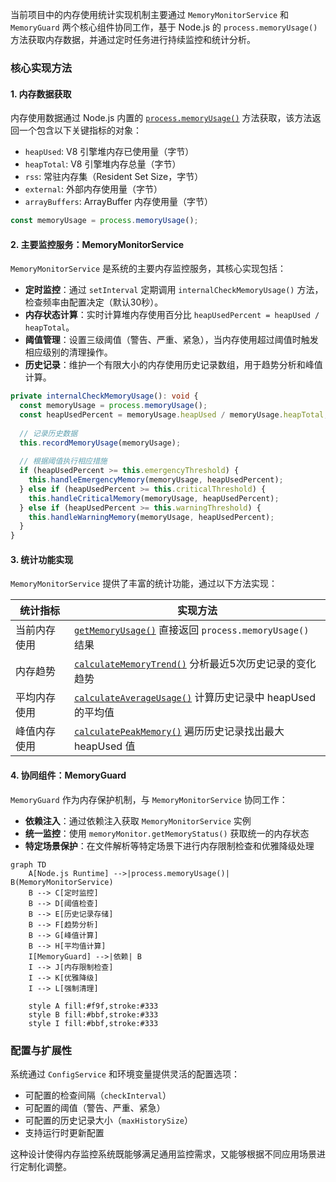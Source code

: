 当前项目中的内存使用统计实现机制主要通过 `MemoryMonitorService` 和 `MemoryGuard` 两个核心组件协同工作，基于 Node.js 的 `process.memoryUsage()` 方法获取内存数据，并通过定时任务进行持续监控和统计分析。

### 核心实现方法

#### 1. 内存数据获取
内存使用数据通过 Node.js 内置的 [`process.memoryUsage()`](https://nodejs.org/api/process.html#process_memoryusage) 方法获取，该方法返回一个包含以下关键指标的对象：

- `heapUsed`: V8 引擎堆内存已使用量（字节）
- `heapTotal`: V8 引擎堆内存总量（字节）
- `rss`: 常驻内存集（Resident Set Size，字节）
- `external`: 外部内存使用量（字节）
- `arrayBuffers`: ArrayBuffer 内存使用量（字节）

```typescript
const memoryUsage = process.memoryUsage();
```

#### 2. 主要监控服务：MemoryMonitorService

`MemoryMonitorService` 是系统的主要内存监控服务，其核心实现包括：

- **定时监控**：通过 `setInterval` 定期调用 `internalCheckMemoryUsage()` 方法，检查频率由配置决定（默认30秒）。
- **内存状态计算**：实时计算堆内存使用百分比 `heapUsedPercent = heapUsed / heapTotal`。
- **阈值管理**：设置三级阈值（警告、严重、紧急），当内存使用超过阈值时触发相应级别的清理操作。
- **历史记录**：维护一个有限大小的内存使用历史记录数组，用于趋势分析和峰值计算。

```typescript
private internalCheckMemoryUsage(): void {
  const memoryUsage = process.memoryUsage();
  const heapUsedPercent = memoryUsage.heapUsed / memoryUsage.heapTotal;
  
  // 记录历史数据
  this.recordMemoryUsage(memoryUsage);
  
  // 根据阈值执行相应措施
  if (heapUsedPercent >= this.emergencyThreshold) {
    this.handleEmergencyMemory(memoryUsage, heapUsedPercent);
  } else if (heapUsedPercent >= this.criticalThreshold) {
    this.handleCriticalMemory(memoryUsage, heapUsedPercent);
  } else if (heapUsedPercent >= this.warningThreshold) {
    this.handleWarningMemory(memoryUsage, heapUsedPercent);
  }
}
```

#### 3. 统计功能实现

`MemoryMonitorService` 提供了丰富的统计功能，通过以下方法实现：

| 统计指标 | 实现方法 |
|---------|---------|
| 当前内存使用 | [`getMemoryUsage()`](src/service/memory/MemoryMonitorService.ts:346) 直接返回 `process.memoryUsage()` 结果 |
| 内存趋势 | [`calculateMemoryTrend()`](src/service/memory/MemoryMonitorService.ts:672) 分析最近5次历史记录的变化趋势 |
| 平均内存使用 | [`calculateAverageUsage()`](src/service/memory/MemoryMonitorService.ts:695) 计算历史记录中 heapUsed 的平均值 |
| 峰值内存使用 | [`calculatePeakMemory()`](src/service/memory/MemoryMonitorService.ts:707) 遍历历史记录找出最大 heapUsed 值 |

#### 4. 协同组件：MemoryGuard

`MemoryGuard` 作为内存保护机制，与 `MemoryMonitorService` 协同工作：

- **依赖注入**：通过依赖注入获取 `MemoryMonitorService` 实例
- **统一监控**：使用 `memoryMonitor.getMemoryStatus()` 获取统一的内存状态
- **特定场景保护**：在文件解析等特定场景下进行内存限制检查和优雅降级处理

```mermaid
graph TD
    A[Node.js Runtime] -->|process.memoryUsage()| B(MemoryMonitorService)
    B --> C[定时监控]
    B --> D[阈值检查]
    B --> E[历史记录存储]
    B --> F[趋势分析]
    B --> G[峰值计算]
    B --> H[平均值计算]
    I[MemoryGuard] -->|依赖| B
    I --> J[内存限制检查]
    I --> K[优雅降级]
    I --> L[强制清理]
    
    style A fill:#f9f,stroke:#333
    style B fill:#bbf,stroke:#333
    style I fill:#bbf,stroke:#333
```

### 配置与扩展性

系统通过 `ConfigService` 和环境变量提供灵活的配置选项：

- 可配置的检查间隔（`checkInterval`）
- 可配置的阈值（警告、严重、紧急）
- 可配置的历史记录大小（`maxHistorySize`）
- 支持运行时更新配置

这种设计使得内存监控系统既能够满足通用监控需求，又能够根据不同应用场景进行定制化调整。